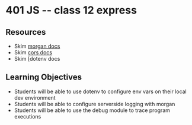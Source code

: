 401 JS -- class 12 express
===

## Resources
* Skim [morgan docs]
* Skim [cors docs]
* Skim [dotenv docs

## Learning Objectives
* Students will be able to use dotenv to configure env vars on their local dev environment
* Students will be able to configure serverside logging with morgan
* Students will be able to use the debug module to trace program executions

<!--links -->
[morgan docs]: https://github.com/expressjs/morgan
[cors docs]: https://github.com/expressjs/cors
[dotenv docs]: https://github.com/motdotla/dotenv
